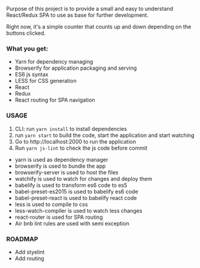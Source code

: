 Purpose of this project is to provide a small and easy to understand React/Redux SPA to use as base for further development.

Right now, it's a simple counter that counts up and down depending on the buttons clicked.

### What you get:
- Yarn for dependency managing
- Browserify for application packaging and serving
- ES6 js syntax
- LESS for CSS generation
- React
- Redux
- React routing for SPA navigation

### USAGE
1. CLI: run ```yarn install``` to install dependencies
2. run ```yarn start``` to build the code, start the application and start watching
3. Go to http://localhost:2000 to run the application
4. Run ```yarn js-lint``` to check the js code before commit

- yarn is used as dependency manager
- browserify is used to bundle the app
- browserify-server is used to host the files 
- watchify is used to watch for changes and deploy them
- babelify is used to transform es6 code to es5
- babel-preset-es2015 is used to babelify es6 code
- babel-preset-react is used to babelify react code
- less is used to compile to css
- less-watch-compiler is used to watch less changes
- react-router is used for SPA routing
- Air bnb lint rules are used with semi exception

### ROADMAP
- Add styelint
- Add routing
